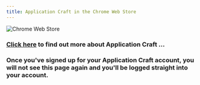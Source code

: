 ```yaml
---
title: Application Craft in the Chrome Web Store
---
```


![Chrome Web Store](/img/ac-site-cws-logo.png)

### [Click here](/) to find out more about Application Craft ...

### Once you've signed up for your Application Craft account, you will not see this page again and you'll be logged straight into your account.

